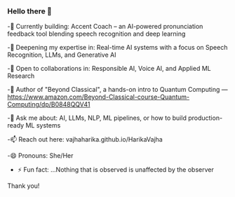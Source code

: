 ### Hello there 👋

<!--
**VAJHAHARIKA/VAJHAHARIKA** is a ✨ _special_ ✨ repository because its `README.md` (this file) appears on your GitHub profile.

Here are some ideas to get you started:-->
-🔭 Currently building: Accent Coach – an AI-powered pronunciation feedback tool blending speech recognition and deep learning

-🌱 Deepening my expertise in: Real-time AI systems with a focus on Speech Recognition, LLMs, and Generative AI

-👯 Open to collaborations in: Responsible AI, Voice AI, and Applied ML Research

-📘 Author of "Beyond Classical", a hands-on intro to Quantum Computing — https://www.amazon.com/Beyond-Classical-course-Quantum-Computing/dp/B0848QQV41

-💬 Ask me about: AI, LLMs, NLP, ML pipelines, or how to build production-ready ML systems

-📫 Reach out here: vajhaharika.github.io/HarikaVajha

-😄 Pronouns: She/Her

- ⚡ Fun fact: ...Nothing that is observed is unaffected by the observer

Thank you!

